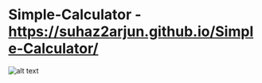 # Simple-Calculator - https://suhaz2arjun.github.io/Simple-Calculator/
![alt text](https://github.com/suhaz2arjun/Simple-Calculator/blob/master/img.png?raw=true)
